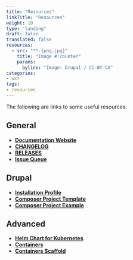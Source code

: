 ```yaml
---
title: "Resources"
linkTitle: "Resources"
weight: 10
type: "landing"
draft: false
translated: false
resources:
  - src: "**.{png,jpg}"
    title: "Image #:counter"
    params:
      byline: "Image: Drupal / CC-BY-CA"
categories:
- wxt
tags:
- resources
---
```


The following are links to some useful resources:

## General

- **[Documentation Website][docs]**
- **[CHANGELOG][changelog]**
- **[RELEASES][releases]**
- **[Issue Queue][issue-drupal]**

## Drupal

- **[Installation Profile][github-wxt]**
- **[Composer Project Template][github-wxt-project]**
- **[Composer Project Example][github-site-wxt]**

## Advanced

- **[Helm Chart for Kubernetes][github-helm-drupal]**
- **[Containers][containers]**
- **[Containers Scaffold][containers-scaffold]**

<!-- Links Referenced -->

[changelog]:           https://github.com/drupalwxt/wxt/blob/4.2.x/CHANGELOG.md
[containers]:          https://hub.docker.com/r/drupalwxt/site-wxt
[containers-scaffold]: https://github.com/drupalwxt/docker-scaffold
[docs]:                http://drupalwxt.github.io
[releases]:            https://github.com/drupalwxt/wxt/releases
[github-site-wxt]:     https://github.com/drupalwxt/site-wxt
[github-wxt]:          https://github.com/drupalwxt/wxt
[github-wxt-project]:  https://github.com/drupalwxt/wxt-project#user-content-new-project
[issue-drupal]:        https://drupal.org/project/issues/wxt
[github-helm-drupal]:  https://github.com/drupalwxt/helm-drupal

